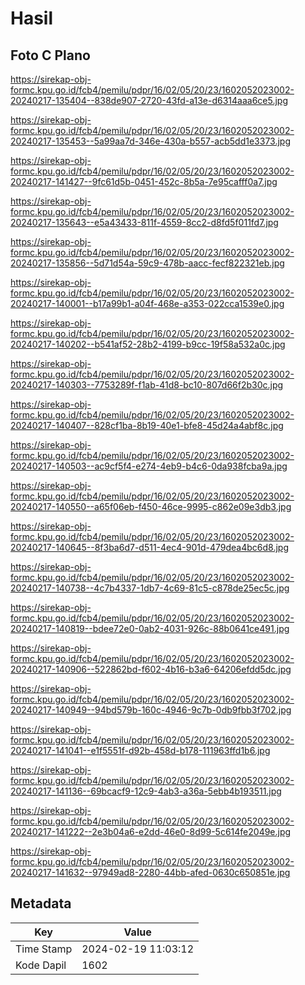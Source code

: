 # Hasil

## Foto C Plano

https://sirekap-obj-formc.kpu.go.id/fcb4/pemilu/pdpr/16/02/05/20/23/1602052023002-20240217-135404--838de907-2720-43fd-a13e-d6314aaa6ce5.jpg

https://sirekap-obj-formc.kpu.go.id/fcb4/pemilu/pdpr/16/02/05/20/23/1602052023002-20240217-135453--5a99aa7d-346e-430a-b557-acb5dd1e3373.jpg

https://sirekap-obj-formc.kpu.go.id/fcb4/pemilu/pdpr/16/02/05/20/23/1602052023002-20240217-141427--9fc61d5b-0451-452c-8b5a-7e95cafff0a7.jpg

https://sirekap-obj-formc.kpu.go.id/fcb4/pemilu/pdpr/16/02/05/20/23/1602052023002-20240217-135643--e5a43433-811f-4559-8cc2-d8fd5f011fd7.jpg

https://sirekap-obj-formc.kpu.go.id/fcb4/pemilu/pdpr/16/02/05/20/23/1602052023002-20240217-135856--5d71d54a-59c9-478b-aacc-fecf822321eb.jpg

https://sirekap-obj-formc.kpu.go.id/fcb4/pemilu/pdpr/16/02/05/20/23/1602052023002-20240217-140001--b17a99b1-a04f-468e-a353-022cca1539e0.jpg

https://sirekap-obj-formc.kpu.go.id/fcb4/pemilu/pdpr/16/02/05/20/23/1602052023002-20240217-140202--b541af52-28b2-4199-b9cc-19f58a532a0c.jpg

https://sirekap-obj-formc.kpu.go.id/fcb4/pemilu/pdpr/16/02/05/20/23/1602052023002-20240217-140303--7753289f-f1ab-41d8-bc10-807d66f2b30c.jpg

https://sirekap-obj-formc.kpu.go.id/fcb4/pemilu/pdpr/16/02/05/20/23/1602052023002-20240217-140407--828cf1ba-8b19-40e1-bfe8-45d24a4abf8c.jpg

https://sirekap-obj-formc.kpu.go.id/fcb4/pemilu/pdpr/16/02/05/20/23/1602052023002-20240217-140503--ac9cf5f4-e274-4eb9-b4c6-0da938fcba9a.jpg

https://sirekap-obj-formc.kpu.go.id/fcb4/pemilu/pdpr/16/02/05/20/23/1602052023002-20240217-140550--a65f06eb-f450-46ce-9995-c862e09e3db3.jpg

https://sirekap-obj-formc.kpu.go.id/fcb4/pemilu/pdpr/16/02/05/20/23/1602052023002-20240217-140645--8f3ba6d7-d511-4ec4-901d-479dea4bc6d8.jpg

https://sirekap-obj-formc.kpu.go.id/fcb4/pemilu/pdpr/16/02/05/20/23/1602052023002-20240217-140738--4c7b4337-1db7-4c69-81c5-c878de25ec5c.jpg

https://sirekap-obj-formc.kpu.go.id/fcb4/pemilu/pdpr/16/02/05/20/23/1602052023002-20240217-140819--bdee72e0-0ab2-4031-926c-88b0641ce491.jpg

https://sirekap-obj-formc.kpu.go.id/fcb4/pemilu/pdpr/16/02/05/20/23/1602052023002-20240217-140906--522862bd-f602-4b16-b3a6-64206efdd5dc.jpg

https://sirekap-obj-formc.kpu.go.id/fcb4/pemilu/pdpr/16/02/05/20/23/1602052023002-20240217-140949--94bd579b-160c-4946-9c7b-0db9fbb3f702.jpg

https://sirekap-obj-formc.kpu.go.id/fcb4/pemilu/pdpr/16/02/05/20/23/1602052023002-20240217-141041--e1f5551f-d92b-458d-b178-111963ffd1b6.jpg

https://sirekap-obj-formc.kpu.go.id/fcb4/pemilu/pdpr/16/02/05/20/23/1602052023002-20240217-141136--69bcacf9-12c9-4ab3-a36a-5ebb4b193511.jpg

https://sirekap-obj-formc.kpu.go.id/fcb4/pemilu/pdpr/16/02/05/20/23/1602052023002-20240217-141222--2e3b04a6-e2dd-46e0-8d99-5c614fe2049e.jpg

https://sirekap-obj-formc.kpu.go.id/fcb4/pemilu/pdpr/16/02/05/20/23/1602052023002-20240217-141632--97949ad8-2280-44bb-afed-0630c650851e.jpg


## Metadata

| Key        | Value               |
| ---------- | ------------------- |
| Time Stamp | 2024-02-19 11:03:12 |
| Kode Dapil | 1602                |



